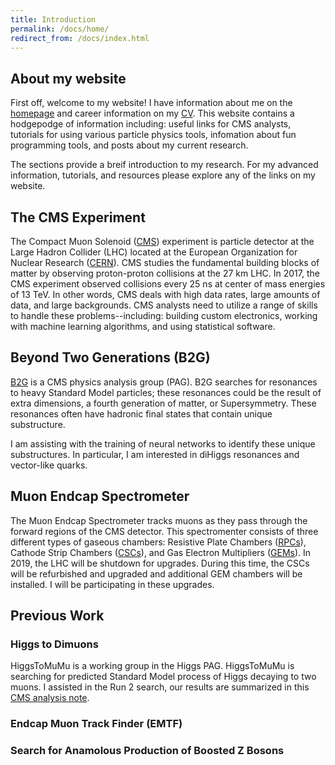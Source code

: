 ```yaml
---
title: Introduction
permalink: /docs/home/
redirect_from: /docs/index.html
---
```


## About my website

First off, welcome to my website! I have information about me on the [homepage](https://bregnery.github.io) and career information on my [CV]().
This website contains a hodgepodge of information including: useful links for CMS analysts, tutorials for using various 
particle physics tools, infomation about fun programming tools, and posts about my current research.

The sections provide a breif introduction to my research. For my advanced information, tutorials, and resources please explore any of the 
links on my website.

## The CMS Experiment

The Compact Muon Solenoid ([CMS](https://cms.cern)) experiment is particle detector at the Large Hadron Collider (LHC)
located at the European Organization for Nuclear Research ([CERN](https://home.cern)). CMS studies the fundamental building blocks of
matter by observing proton-proton collisions at the 27 km LHC. In 2017, the CMS experiment observed collisions every 
25 ns at center of mass energies of 13 TeV. In other words, CMS deals with high data rates, large amounts of data,
and large backgrounds. CMS analysts need to utilize a range of skills to handle these problems--including: building
custom electronics, working with machine learning algorithms, and using statistical software.

## Beyond Two Generations (B2G)

[B2G](https://twiki.cern.ch/twiki/bin/view/CMSPublic/WorkBook) is a CMS physics analysis group (PAG). B2G searches for 
resonances to heavy Standard Model particles; these resonances could be the result of extra dimensions, a fourth 
generation of matter, or Supersymmetry. These resonances often have hadronic final states that contain unique substructure.

I am assisting with the training of neural networks to identify these unique substructures. In particular, I am interested 
in diHiggs resonances and vector-like quarks.

## Muon Endcap Spectrometer

The Muon Endcap Spectrometer tracks muons as they pass through the forward regions of the CMS detector. This spectromenter 
consists of three different types of gaseous chambers: Resistive Plate Chambers ([RPCs](http://cms.web.cern.ch/news/resistive-plate-chambers)),
Cathode Strip Chambers ([CSCs](http://cms.web.cern.ch/news/cathode-strip-chambers)), and 
Gas Electron Multipliers ([GEMs](https://twiki.cern.ch/twiki/bin/view/MPGD/GEMDetectorProduction)). In 2019, the LHC 
will be shutdown for upgrades. During this time, the CSCs will be refurbished and upgraded and additional GEM chambers will
be installed. I will be participating in these upgrades.

## Previous Work

### Higgs to Dimuons

HiggsToMuMu is a working group in the Higgs PAG. HiggsToMuMu is searching for predicted Standard Model process of Higgs decaying to 
two muons. I assisted in the Run 2 search, our results are summarized in this 
[CMS analysis note](http://cms.cern.ch/iCMS/jsp/db_notes/noteInfo.jsp?cmsnoteid=CMS%20AN-2017/098).

### Endcap Muon Track Finder (EMTF)

### Search for Anamolous Production of Boosted Z Bosons

